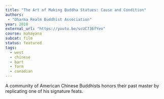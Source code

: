 ```yaml
---
title: "The Art of Making Buddha Statues: Cause and Condition"
authors:
 - "Dharma Realm Buddhist Association"
year: 2018
external_url: "https://youtu.be/scUC736fYeo"
course: mahayana
subcat: film
status: featured
tags:
  - west
  - chinese
  - bart
  - form
  - canadian
---
```


A community of American Chinese Buddhists honors their past master by replicating one of his signature feats.
